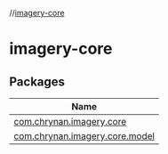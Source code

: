 //[imagery-core](index.md)



# imagery-core  


## Packages  
  
|  Name | 
|---|
| <a name="com.chrynan.imagery.core////PointingToDeclaration/"></a>[com.chrynan.imagery.core](imagery-core/com.chrynan.imagery.core/index.md)|
| <a name="com.chrynan.imagery.core.model////PointingToDeclaration/"></a>[com.chrynan.imagery.core.model](imagery-core/com.chrynan.imagery.core.model/index.md)|

